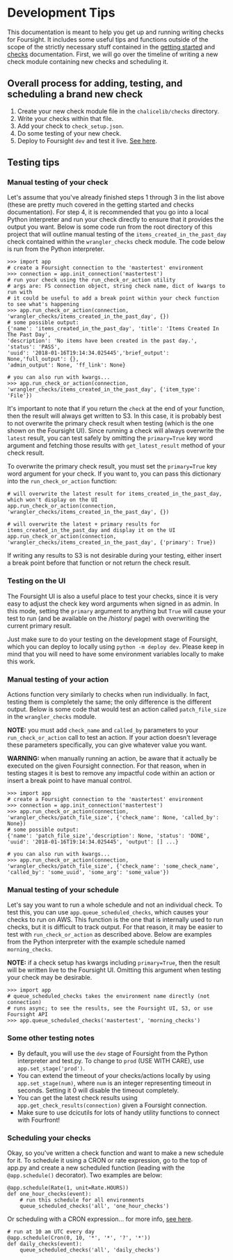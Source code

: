 # Development Tips #

This documentation is meant to help you get up and running writing checks for Foursight. It includes some useful tips and functions outside of the scope of the strictly necessary stuff contained in the [getting started](./getting_started.md) and [checks](./checks.md) documentation. First, we will go over the timeline of writing a new check module containing new checks and scheduling it.

## Overall process for adding, testing, and scheduling a brand new check
1. Create your new check module file in the `chalicelib/checks` directory.
2. Write your checks within that file.
3. Add your check to `check_setup.json`.
4. Do some testing of your new check.
5. Deploy to Foursight `dev` and test it live. [See here](./deployment.md).

## Testing tips

### Manual testing of your check
Let's assume that you've already finished steps 1 through 3 in the list above (these are pretty much covered in the getting started and checks documentation). For step 4, it is recommended that you go into a local Python interpreter and run your check directly to ensure that it provides the output you want. Below is some code run from the root directory of this project that will outline manual testing of the `items_created_in_the_past_day` check contained within the `wrangler_checks` check module. The code below is run from the Python interpreter.

```
>>> import app
# create a Foursight connection to the 'mastertest' environment
>>> connection = app.init_connection('mastertest')
# run your check using the run_check_or_action utility
# args are: FS connection object, string check name, dict of kwargs to run with
# it could be useful to add a break point within your check function to see what's happening
>>> app.run_check_or_action(connection, 'wrangler_checks/items_created_in_the_past_day', {})
# some possible output:
{'name': 'items_created_in_the_past_day', 'title': 'Items Created In The Past Day',
'description': 'No items have been created in the past day.', 'status': 'PASS',
'uuid': '2018-01-16T19:14:34.025445','brief_output': None,'full_output': {},
'admin_output': None, 'ff_link': None}

# you can also run with kwargs...
>>> app.run_check_or_action(connection, 'wrangler_checks/items_created_in_the_past_day', {'item_type': 'File'})
```

It's important to note that if you return the `check` at the end of your function, then the result will always get written to S3. In this case, it is probably best to not overwrite the primary check result when testing (which is the one shown on the Foursight UI). Since running a check will always overwrite the `latest` result, you can test safely by omitting the `primary=True` key word argument and fetching those results with `get_latest_result` method of your check result.

To overwrite the primary check result, you must set the `primary=True` key word argument for your check. If you want to, you can pass this dictionary into the `run_check_or_action` function:

```
# will overwrite the latest result for items_created_in_the_past_day, which won't display on the UI
app.run_check_or_action(connection, 'wrangler_checks/items_created_in_the_past_day', {})

# will overwrite the latest + primary results for items_created_in_the_past_day and display it on the UI
app.run_check_or_action(connection, 'wrangler_checks/items_created_in_the_past_day', {'primary': True})
```

If writing any results to S3 is not desirable during your testing, either insert a break point before that function or not return the check result.

### Testing on the UI
The Foursight UI is also a useful place to test your checks, since it is very easy to adjust the check key word arguments when signed in as admin. In this mode, setting the `primary` argument to anything but `True` will cause your test to run (and be available on the /history/ page) with overwriting the current primary result.

Just make sure to do your testing on the development stage of Foursight, which you can deploy to locally using `python -m deploy dev`. Please keep in mind that you will need to have some environment variables locally to make this work.

### Manual testing of your action
Actions function very similarly to checks when run individually. In fact, testing them is completely the same; the only difference is the different output. Below is some code that would test an action called `patch_file_size` in the `wrangler_checks` module.

**NOTE:** you must add `check_name` and `called_by` parameters to your `run_check_or_action` call to test an action. If your action doesn't leverage these parameters specifically, you can give whatever value you want.

**WARNING:** when manually running an action, be aware that it actually be executed on the given Foursight connection. For that reason, when in testing stages it is best to remove any impactful code within an action or insert a break point to have manual control.

```
>>> import app
# create a Foursight connection to the 'mastertest' environment
>>> connection = app.init_connection('mastertest')
>>> app.run_check_or_action(connection, 'wrangler_checks/patch_file_size', {'check_name': None, 'called_by': None})
# some possible output:
{'name': 'patch_file_size','description': None, 'status': 'DONE',
'uuid': '2018-01-16T19:14:34.025445', 'output': [] ...}

# you can also run with kwargs...
>>> app.run_check_or_action(connection, 'wrangler_checks/patch_file_size', {'check_name': 'some_check_name', 'called_by': 'some_uuid', 'some_arg': 'some_value'})
```

### Manual testing of your schedule
Let's say you want to run a whole schedule and not an individual check. To test this, you can use `app.queue_scheduled_checks`, which causes your checks to run on AWS. This function is the one that is internally used to run checks, but it is difficult to track output. For that reason, it may be easier to test with `run_check_or_action` as described above. Below are examples from the Python interpreter with the example schedule named `morning_checks`.

**NOTE:** if a check setup has kwargs including `primary=True`, then the result will be written live to the Foursight UI. Omitting this argument when testing your check may be desirable.

```
>>> import app
# queue_scheduled_checks takes the environment name directly (not connection)
# runs async; to see the results, see the Foursight UI, S3, or use Foursight API
>>> app.queue_scheduled_checks('mastertest', 'morning_checks')
```

### Some other testing notes
* By default, you will use the `dev` stage of Foursight from the Python interpreter and test.py. To change to `prod` (USE WITH CARE), use `app.set_stage('prod')`.
* You can extend the timeout of your checks/actions locally by using `app.set_stage(num)`, where `num` is an integer representing timeout in seconds. Setting it 0 will disable the timeout completely.
* You can get the latest check results using `app.get_check_results(connection)` given a Foursight connection.
* Make sure to use dcicutils for lots of handy utility functions to connect with Fourfront!

### Scheduling your checks
Okay, so you've written a check function and want to make a new schedule for it. To schedule it using a CRON or rate expression, go to the top of app.py and create a new scheduled function (leading with the `@app.schedule()` decorator). Two examples are below:

```
@app.schedule(Rate(1, unit=Rate.HOURS))
def one_hour_checks(event):
    # run this schedule for all environments
    queue_scheduled_checks('all', 'one_hour_checks')
```

Or scheduling with a CRON expression... for more info, [see here](http://docs.aws.amazon.com/lambda/latest/dg/tutorial-scheduled-events-schedule-expressions.html).
```
# run at 10 am UTC every day
@app.schedule(Cron(0, 10, '*', '*', '?', '*'))
def daily_checks(event):
    queue_scheduled_checks('all', 'daily_checks')
```
